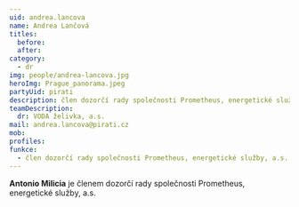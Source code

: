 ```yaml
---
uid: andrea.lancova
name: Andrea Lančová
titles:
  before:
  after:
category: 
  - dr
img: people/andrea-lancova.jpg
heroImg: Prague_panorama.jpeg
partyUid: pirati
description: člen dozorčí rady společnosti Prometheus, energetické služby, a.s.
teamDescription:
  dr: VODA želivka, a.s.
mail: andrea.lancova@pirati.cz
mob:
profiles:
funkce:
  - člen dozorčí rady společnosti Prometheus, energetické služby, a.s.
---
```


**Antonio Milicia** je členem dozorčí rady společnosti Prometheus, energetické služby, a.s.
